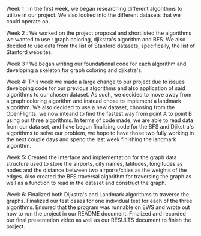 Week 1 :
In the first week, we began researching different algorithms to utilize in our project. We also looked into the different datasets that we could operate on.

Week 2 :
We worked on the project proposal and shortlisted the algorithms we wanted to use : graph coloring, djikstra's algorithm and BFS. We also decided to use data from the list of Stanford datasets, specifically, the list of Stanford websites.  

Week 3 :
We began writing our foundational code for each algorithm and developing a skeleton for graph coloring and djikstra's.  

Week 4:
This week we made a large change to our project due to issues developing code for our previous algorithms and also application of said algorithms to our chosen dataset. As such, we decided to move away from a graph coloring algorithm and instead chose to implement a landmark algorithm. We also decided to use a new dataset, choosing from the OpenFlights, we now inteand to find the fastest way from point A to point B using our three algorithms. In terms of code made, we are able to read data from our data set, and have begun finalizing code for the BFS and Djikstra's algorithms to solve our problem, we hope to have those two fully working in the next couple days and spend the last week finishing the landmark algorithm.

Week 5: 
Created the interface and implementation for the graph data structure used to store the airports, city names, latitudes, longitudes as nodes and the distance between two airports/cities as the weights of the edges. Also created the BFS traversal algorithm for traversing the graph as well as a function to read in the dataset and construct the graph.

Week 6:
Finalized both Dijkstra's and Landmark algorithms to traverse the graphs. Finalized our test cases for one individual test for each of the three algorithms. Ensured that the program was runnable on EWS and wrote out how to run the project in our README document. Finalized and recorded our final presentation video as well as our RESULTS document to finish the project. 
